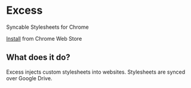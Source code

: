 # Excess

Syncable Stylesheets for Chrome

[Install](https://chrome.google.com/webstore/detail/omjkmkaelmbkenhkecmpidkjmnnbgaio/) from Chrome Web Store

## What does it do?

Excess injects custom stylesheets into websites. Stylesheets are synced over Google Drive.